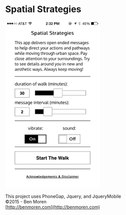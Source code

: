 # Spatial Strategies #

<img src="/designFiles/screenshot.png" width="300px" />

This project uses PhoneGap, Jquery, and JqueryMobile <br>
©2015 - Ben Moren <br>
[http://benmoren.com](http://benmoren.com)  






